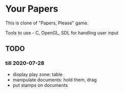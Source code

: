 # Your Papers

This is clone of "Papers, Please" game.

Tools to use - C, OpenGL, SDL for handling user input

## TODO

### till 2020-07-28

- display play zone: table
- manipulate documents: hold them, drag
- put stamps on documents

